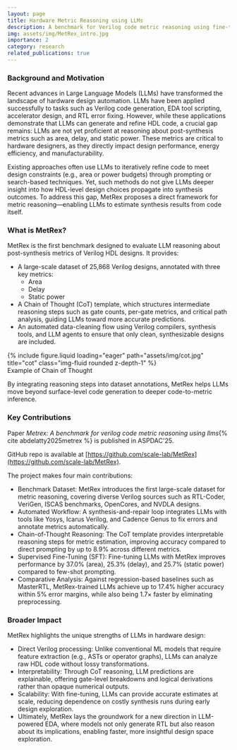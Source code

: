 ```yaml
---
layout: page
title: Hardware Metric Reasoning using LLMs
description: A benchmark for Verilog code metric reasoning using fine-tuned Large Language Models (LLMs)
img: assets/img/MetRex_intro.jpg
importance: 2
category: research
related_publications: true
---
```


### Background and Motivation

Recent advances in Large Language Models (LLMs) have transformed the landscape of hardware design automation. LLMs have been applied successfully to tasks such as Verilog code generation, EDA tool scripting, accelerator design, and RTL error fixing. However, while these applications demonstrate that LLMs can generate and refine HDL code, a crucial gap remains: LLMs are not yet proficient at reasoning about post-synthesis metrics such as area, delay, and static power. These metrics are critical to hardware designers, as they directly impact design performance, energy efficiency, and manufacturability.

Existing approaches often use LLMs to iteratively refine code to meet design constraints (e.g., area or power budgets) through prompting or search-based techniques. Yet, such methods do not give LLMs deeper insight into how HDL-level design choices propagate into synthesis outcomes. To address this gap, MetRex proposes a direct framework for metric reasoning—enabling LLMs to estimate synthesis results from code itself.

### What is MetRex?

MetRex is the first benchmark designed to evaluate LLM reasoning about post-synthesis metrics of Verilog HDL designs. It provides:

- A large-scale dataset of 25,868 Verilog designs, annotated with three key metrics:
  - Area
  - Delay
  - Static power
- A Chain of Thought (CoT) template, which structures intermediate reasoning steps such as gate counts, per-gate metrics, and critical path analysis, guiding LLMs toward more accurate predictions.
- An automated data-cleaning flow using Verilog compilers, synthesis tools, and LLM agents to ensure that only clean, synthesizable designs are included.

<div class="row">
    <div class="col-sm mt-3 mt-md-0">
        {% include figure.liquid loading="eager" path="assets/img/cot.jpg" title="cot" class="img-fluid rounded z-depth-1" %}
    </div>
</div>
<div class="caption">
    Example of Chain of Thought
</div>

By integrating reasoning steps into dataset annotations, MetRex helps LLMs move beyond surface-level code generation to deeper code-to-metric inference.


### Key Contributions

Paper *Metrex: A benchmark for verilog code metric reasoning using llms*{% cite abdelatty2025metrex %} is published in ASPDAC'25.

GitHub repo is available at [https://github.com/scale-lab/MetRex](https://github.com/scale-lab/MetRex).

The project makes four main contributions:
- Benchmark Dataset: MetRex introduces the first large-scale dataset for metric reasoning, covering diverse Verilog sources such as RTL-Coder, VeriGen, ISCAS benchmarks, OpenCores, and NVDLA designs.
- Automated Workflow: A synthesis-and-repair loop integrates LLMs with tools like Yosys, Icarus Verilog, and Cadence Genus to fix errors and annotate metrics automatically.
- Chain-of-Thought Reasoning: The CoT template provides interpretable reasoning steps for metric estimation, improving accuracy compared to direct prompting by up to 8.9% across different metrics.
- Supervised Fine-Tuning (SFT): Fine-tuning LLMs with MetRex improves performance by 37.0% (area), 25.3% (delay), and 25.7% (static power) compared to few-shot prompting.
- Comparative Analysis: Against regression-based baselines such as MasterRTL, MetRex-trained LLMs achieve up to 17.4% higher accuracy within 5% error margins, while also being 1.7× faster by eliminating preprocessing.

### Broader Impact

MetRex highlights the unique strengths of LLMs in hardware design:
- Direct Verilog processing: Unlike conventional ML models that require feature extraction (e.g., ASTs or operator graphs), LLMs can analyze raw HDL code without lossy transformations.
- Interpretability: Through CoT reasoning, LLM predictions are explainable, offering gate-level breakdowns and logical derivations rather than opaque numerical outputs.
- Scalability: With fine-tuning, LLMs can provide accurate estimates at scale, reducing dependence on costly synthesis runs during early design exploration.
- Ultimately, MetRex lays the groundwork for a new direction in LLM-powered EDA, where models not only generate RTL but also reason about its implications, enabling faster, more insightful design space exploration.
